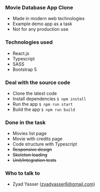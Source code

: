 ### Movie Database App Clone

- Made in modern web technologies
- Example demo app as a task
- Not for any production use

### Technologies used
- React.js
- Typescript
- SASS
- Bootstrap 5

### Deal with the source code
- Clone the latest code
- Install dependencies `$ npm install`
- Run the app `$ npm run start`
- Build the app `$ npm run build`

### Done in the task
- Movies list page
- Movie with credits page
- Code structure with Typescript
- ~~Responsive design~~ 
- ~~Skeleton loading~~ 
- ~~Unit/Integration tests~~ 

### Who to talk to
- Zyad Yasser (zyadyasser6@gmail.com)